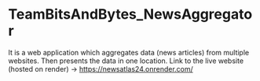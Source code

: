 # TeamBitsAndBytes_NewsAggregator
It is a web application which aggregates data (news articles) from multiple websites. Then presents the data in one location.
Link to the live website (hosted on render) -> https://newsatlas24.onrender.com/

